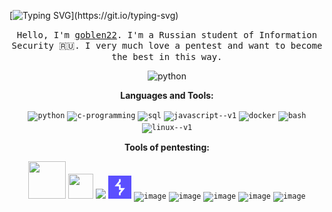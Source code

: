 [![Typing SVG](https://readme-typing-svg.herokuapp.com?font=Fira+Code&pause=1000&color=F70807&width=435&lines=Brute+force+active.;Data+extracted.+Sorting+phase.;Camera+hijacked.+Feed+live.;Location+tracked.+Coordinates+locked.;We'll+keep+an+eye+on+you!)](https://git.io/typing-svg)

<p align="center">
  <samp>
Hello, I'm <a href="https://nerd.az/wp-content/uploads/2020/07/21888938.gif" target="_blank">goblen22</a>. I'm a Russian student of Information Security 🇷🇺. I very much love a pentest and want to become the best in this way.
</p> 

<div align="center">

<img width="400" height="400" src="https://media.tenor.com/Zp9f2I9FpFcAAAAM/anonimous-hacker.gif" alt="python"/>

**Languages and Tools:**
  
<code><img width="40" height="40" src="https://img.icons8.com/fluency/48/python.png" alt="python"/></code>
<code><img width="40" height="40" src="https://img.icons8.com/fluency/48/c-programming.png" alt="c-programming"/></code>
<code><img width="40" height="40" src="https://img.icons8.com/fluency/48/sql.png" alt="sql"/></code>
<code><img width="40" height="40" src="https://img.icons8.com/color/48/javascript--v1.png" alt="javascript--v1"/></code>
<code><img width="40" height="40" src="https://img.icons8.com/color/48/docker.png" alt="docker"/></code>
<code><img width="40" height="40" src="https://img.icons8.com/fluency/48/bash.png" alt="bash"/></code>
<code><img width="40" height="40" src="https://img.icons8.com/color/48/linux--v1.png" alt="linux--v1"/></code>


**Tools of pentesting:**

<code><img width="60" height="60" src="https://upload.wikimedia.org/wikipedia/commons/7/73/Logo_nmap.png" /></code>
<code><img width="40" height="40" src="https://img.icons8.com/fluency/48/metasploit.png" /></code>
<code><img width="40" heigth="40" src="https://upload.wikimedia.org/wikipedia/commons/b/ba/Hashcat-icon.png?20250114151431"/></code>
<code><img width="37" heigth="37" src="images/icon.png"/></code>
<code><img width="43" heigth="43" alt="image" src="https://upload.wikimedia.org/wikipedia/commons/thumb/2/2b/Kali-dragon-icon.svg/1200px-Kali-dragon-icon.svg.png"/></code>
<code><img width="37" heigth="37" alt="image" src="https://encrypted-tbn0.gstatic.com/images?q=tbn:ANd9GcQI-cJSvu8r4VvJsZx3KQ4qwDf1witz4PFyaA&s"/></code>
<code><img width="37" heigth="37" alt="image" src="https://github.com/vanhauser-thc/thc-hydra/blob/master/xhydra.png"/></code>
<code><img width="37" heigth="37" alt="image" src="https://images.icon-icons.com/3053/PNG/512/postman_macos_bigsur_icon_189815.png"/></code>
<code><img width="60" heigth="60" alt="image" src="https://i.redd.it/g6aru443rs3d1.jpeg" /></code>


</div>
